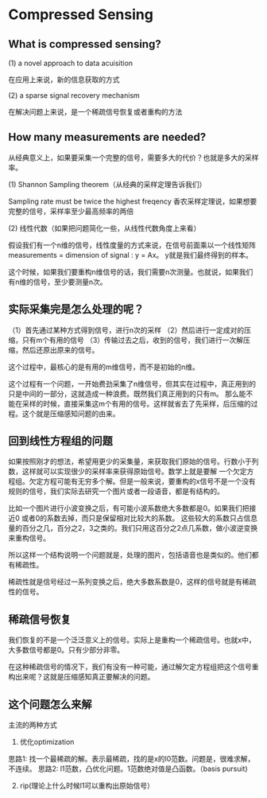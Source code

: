 # Compressed Sensing

## What is compressed sensing?

(1) a novel approach to data acuisition

在应用上来说，新的信息获取的方式

(2) a sparse signal recovery mechanism

在解决问题上来说，是一个稀疏信号恢复或者重构的方法

## How many measurements are needed?

从经典意义上，如果要采集一个完整的信号，需要多大的代价？也就是多大的采样率。

(1) Shannon Sampling theorem（从经典的采样定理告诉我们）

Sampling rate must be twice the highest freqency
香农采样定理说，如果想要完整的信号，采样率至少最高频率的两倍

(2) 线性代数（如果把问题简化一些，从线性代数角度上来看）

假设我们有一个n维的信号，线性度量的方式来说，在信号前面乘以一个线性矩阵
measurements = dimension of signal : y = Ax。 y就是我们最终得到的样本。

这个时候，如果我们要重构n维信号的话，我们需要n次测量。也就说，如果我们有n维的信号，至少要测量n次。

## 实际采集完是怎么处理的呢？

（1）首先通过某种方式得到信号，进行n次的采样
（2）然后进行一定成对的压缩，只有m个有用的信号
（3）传输过去之后，收到的信号，我们进行一次解压缩，然后还原出原来的信号。

这个过程中，最核心的是有用的m维信号，而不是初始的n维。

这个过程有一个问题，一开始费劲采集了n维信号，但其实在过程中，真正用到的只是中间的一部分，这就造成一种浪费。既然我们真正用到的只有m。
那么能不能在采样的时候，直接采集这m个有用的信号。这样就省去了先采样，后压缩的过程。这个就是压缩感知问题的由来。

## 回到线性方程组的问题


如果按照刚才的想法，希望用更少的采集量，来获取我们原始的信号。行数小于列数，这样就可以实现很少的采样率来获得原始信号。数学上就是要解
一个欠定方程组。欠定方程可能有无穷多个解。但是一般来说，要重构的x信号不是一个没有规则的信号，我们实际去研究一个图片或者一段语音，都是有结构的。

比如一个图片进行小波变换之后，有可能小波系数绝大多数都是0。如果我们把接近0 或者0的系数去掉，而只是保留相对比较大的系数。 
这些较大的系数只占信息量的百分之几，百分之2，3之类的。我们只用这百分之2点几系数，做小波逆变换来重构信号。

所以这样一个结构说明一个问题就是，处理的图片，包括语音也是类似的。他们都有稀疏性。

稀疏性就是信号经过一系列变换之后，绝大多数系数是0，这样的信号就是有稀疏性的信号。


## 稀疏信号恢复

我们恢复的不是一个泛泛意义上的信号。实际上是重构一个稀疏信号。也就x中，大多数信号都是0。只有少部分非零。

在这种稀疏信号的情况下，我们有没有一种可能，通过解欠定方程组把这个信号重构出来呢？这就是压缩感知真正要解决的问题。

## 这个问题怎么来解

主流的两种方式

1. 优化optimization

思路1: 找一个最稀疏的解。表示最稀疏，找的是x的l0范数。问题是，很难求解，不连续。
思路2: l1范数，凸优化问题。1范数绝对值是凸函数。（basis pursuit)

2. rip(理论上什么时候l1可以重构出原始信号）





